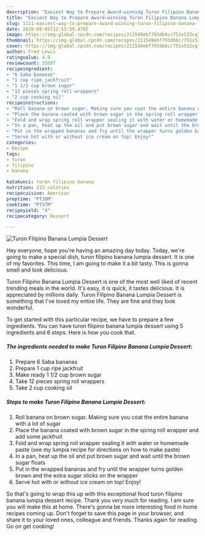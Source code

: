 ```yaml
---
description: "Easiest Way to Prepare Award-winning Turon Filipino Banana Lumpia Dessert"
title: "Easiest Way to Prepare Award-winning Turon Filipino Banana Lumpia Dessert"
slug: 1111-easiest-way-to-prepare-award-winning-turon-filipino-banana-lumpia-dessert
date: 2020-09-05T12:53:59.478Z
image: https://img-global.cpcdn.com/recipes/211549ebf793db6c/751x532cq70/turon-filipino-banana-lumpia-dessert-recipe-main-photo.jpg
thumbnail: https://img-global.cpcdn.com/recipes/211549ebf793db6c/751x532cq70/turon-filipino-banana-lumpia-dessert-recipe-main-photo.jpg
cover: https://img-global.cpcdn.com/recipes/211549ebf793db6c/751x532cq70/turon-filipino-banana-lumpia-dessert-recipe-main-photo.jpg
author: Fred Lewis
ratingvalue: 4.9
reviewcount: 33507
recipeingredient:
- "6 Saba bananas"
- "1 cup ripe jackfruit"
- "1 1/2 cup brown sugar"
- "12 pieces spring roll wrappers"
- "2 cup cooking oil"
recipeinstructions:
- "Roll banana on brown sugar. Making sure you coat the entire banana with a lot of sugar"
- "Place the banana coated with brown sugar in the spring roll wrapper and add some jackfruit"
- "Fold and wrap spring roll wrapper sealing it with water or homemade paste (see my lumpia recipe for directions on how to make paste)"
- "In a pan, heat up the oil and put brown sugar and wait until the brown sugar floats"
- "Put in the wrapped bananas and fry until the wrapper turns golden brown and the extra sugar sticks on the wrapper"
- "Serve hot with or without ice cream on top! Enjoy!"
categories:
- Recipe
tags:
- turon
- filipino
- banana

katakunci: turon filipino banana 
nutrition: 233 calories
recipecuisine: American
preptime: "PT38M"
cooktime: "PT37M"
recipeyield: "4"
recipecategory: Dessert

---
```



![Turon Filipino Banana Lumpia Dessert](https://img-global.cpcdn.com/recipes/211549ebf793db6c/751x532cq70/turon-filipino-banana-lumpia-dessert-recipe-main-photo.jpg)

Hey everyone, hope you're having an amazing day today. Today, we're going to make a special dish, turon filipino banana lumpia dessert. It is one of my favorites. This time, I am going to make it a bit tasty. This is gonna smell and look delicious.

Turon Filipino Banana Lumpia Dessert is one of the most well liked of recent trending meals in the world. It's easy, it is quick, it tastes delicious. It is appreciated by millions daily. Turon Filipino Banana Lumpia Dessert is something that I've loved my entire life. They are fine and they look wonderful.




To get started with this particular recipe, we have to prepare a few ingredients. You can have turon filipino banana lumpia dessert using 5 ingredients and 6 steps. Here is how you cook that.

<!--inarticleads1-->

##### The ingredients needed to make Turon Filipino Banana Lumpia Dessert:

1. Prepare 6 Saba bananas
1. Prepare 1 cup ripe jackfruit
1. Make ready 1 1/2 cup brown sugar
1. Take 12 pieces spring roll wrappers
1. Take 2 cup cooking oil




<!--inarticleads2-->

##### Steps to make Turon Filipino Banana Lumpia Dessert:

1. Roll banana on brown sugar. Making sure you coat the entire banana with a lot of sugar
1. Place the banana coated with brown sugar in the spring roll wrapper and add some jackfruit
1. Fold and wrap spring roll wrapper sealing it with water or homemade paste (see my lumpia recipe for directions on how to make paste)
1. In a pan, heat up the oil and put brown sugar and wait until the brown sugar floats
1. Put in the wrapped bananas and fry until the wrapper turns golden brown and the extra sugar sticks on the wrapper
1. Serve hot with or without ice cream on top! Enjoy!




So that's going to wrap this up with this exceptional food turon filipino banana lumpia dessert recipe. Thank you very much for reading. I am sure you will make this at home. There's gonna be more interesting food in home recipes coming up. Don't forget to save this page in your browser, and share it to your loved ones, colleague and friends. Thanks again for reading. Go on get cooking!
